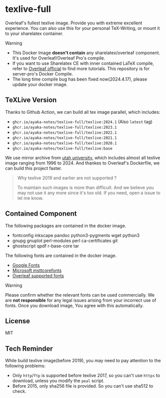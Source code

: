 # texlive-full
Overleaf's fullest texlive image. Provide you with extreme excellent experience. You can also use this for your personal TeX-Writing, or mount it to your sharelatex container.

> [!WARNING] 
> - This Docker Image **doesn't contain** any sharelatex/overleaf component. It's used for Overleaf/Overleaf Pro's compile.
> - If you want to use Sharelatex CE with inner contained LaTeX compile, refer to [Overleaf official](github.com/overleaf/overleaf) to find more tutorials. This repository is for server-pro's Docker Compile.
> - The long time compile bug has been fixed now(2024.4.17), please update your docker image.

## TeXLive Version

Thanks to Github Action, we can build all tex image parallel, which includes:
- `ghcr.io/ayaka-notes/texlive-full/texlive:2024.1` (Also `latest` tag)
- `ghcr.io/ayaka-notes/texlive-full/texlive:2023.1`
- `ghcr.io/ayaka-notes/texlive-full/texlive:2022.1`
- `ghcr.io/ayaka-notes/texlive-full/texlive:2021.1`
- `ghcr.io/ayaka-notes/texlive-full/texlive:2020.1`
- `ghcr.io/ayaka-notes/texlive-full/texlive:base`

We use mirror archive from [utah university](https://ftp.math.utah.edu/pub/tex/historic/systems/texlive/), which includes almost all texlive image ranging from 1996 to 2024. And thankes to Overleaf's Dockerfile, we can build this project faster.

> Why texlive 2019 and earlier are not supported ?
>
> To maintain such images is more than difficult. And we believe you may not use it any more since it's too old. If you need, open a issue to let me know.

## Contained Component

The following packages are contained in the docker image.
- fontconfig inkscape pandoc python3-pygments wget python3
- gnupg gnuplot perl-modules perl ca-certificates git
- ghostscript qpdf r-base-core tar

The following fonts are contained in the docker image.
- [Google Fonts](https://fonts.google.com/)
- [Microsoft msttcorefonts](https://packages.ubuntu.com/jammy/ttf-mscorefonts-installer)
- [Overleaf supported fonts](https://www.overleaf.com/learn/latex/Questions/Which_OTF_or_TTF_fonts_are_supported_via_fontspec%3F)


> [!WARNING] 
> Please confirm whether the relevant fonts can be used commercially. We are **not responsible** for any legal issues arising from your incorrect use of fonts. Once you download image, You agree with this automatically.


## License
MIT


## Tech Reminder
While build texlive image(before 2019), you may need to pay attention to the following problems:
- Only `http`/`ftp` is supported before texlive 2017, so you can't use `https` to download, unless you modify the `peal` script.
- Before 2015, only sha256 file is provided. So you can't use sha512 to check.
